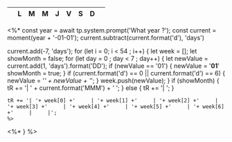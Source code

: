 |     | **L**  | **M**  | **M**  | **J**  | **V**  | S        | D      |     |
| --- | ------ | ------ | ------ | ------ | ------ | -------- | ------ | --- |
<%*
const year = await tp.system.prompt('What year ?');
const current = moment(year + '-01-01');
current.subtract(current.format('d'), 'days')

current.add(-7, 'days');
for (let i = 0; i < 54 ; i++) {
    let week = [];
    let showMonth = false;
    for (let day = 0 ; day < 7 ; day++) {
        let newValue = current.add(1, 'days').format('DD');
        if (newValue == '01') {
            newValue = '**01**'
            showMonth = true;
        }
        if (current.format('d') == 0 || current.format('d') == 6) {
            newValue = '*' + newValue + '*';
        }
        week.push(newValue);
    }
    if (showMonth) {
        tR += '| ' + current.format('MMM') + '  ';
    } else {
        tR += '|      ';
    }

    tR += '| '+ week[0] +'     | '+ week[1] +'     | '+ week[2] +'     | '+ week[3] +'     | '+ week[4] +'     | '+ week[5] +'     | '+ week[6] +'     |     |';
    %>
<%*
}
%>
